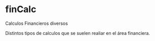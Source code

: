 # finCalc
Calculos Financieros diversos

Distintos tipos de calculos que se suelen realiar en el área financiera.
